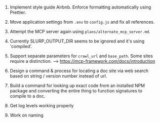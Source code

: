 1) Implement style guide Airbnb. Enforce formatting automatically using Prettier.
2) Move application settings from `.env` to `config.js` and fix all references.
3) Attempt the MCP server again using `plans/alternate_mcp_server.md`.
4) Currently SLURP_OUTPUT_DIR seems to be ignored and it's using 'compiled'.
5) Support separate parameters for `crawl_url` and `base_path`. Some sites require a distinction. --> https://mcp-framework.com/docs/introduction

6) Design a command & process for locating a doc site via web search based on string / version number instead of url.
7) Build a command for looking up exact code from an installed NPM package and converting the entire thing to function signatures to compile to a doc.
8) Get log levels working properly
9) Work on naming